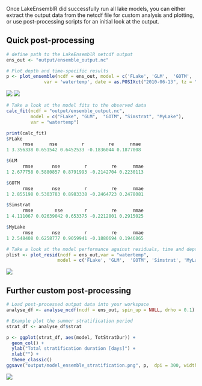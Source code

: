 Once LakeEnsemblR did successfully run all lake models, you can either extract the output data from the netcdf file for custom analysis and plotting, or use post-processing scripts for an initial look at the output.

## Quick post-processing
```R
# define path to the LakeEnsemblR netcdf output
ens_out <- "output/ensemble_output.nc"

# Plot depth and time-specific results
p <- plot_ensemble(ncdf = ens_out, model = c('FLake', 'GLM',  'GOTM', 'Simstrat', 'MyLake'), depth = 0.9,
              var = 'watertemp', date = as.POSIXct("2010-06-13", tz = "UTC"), boxwhisker = TRUE, residuals = TRUE)
```
![](https://github.com/aemon-j/LakeEnsemblR/blob/master/images/model_ensemble_timeseries_depth.png)<!-- -->
![](https://github.com/aemon-j/LakeEnsemblR/blob/master/images/model_ensemble_vertical_depth.png)<!-- -->
```R
# Take a look at the model fits to the observed data
calc_fit(ncdf = "output/ensemble_output.nc",
         model = c("FLake", "GLM",  "GOTM", "Simstrat", "MyLake"),
         var = "watertemp")

print(calc_fit)
$FLake
      rmse      nse         r         re      nmae
1 3.356338 0.651542 0.6452533 -0.1836044 0.1877008

$GLM
      rmse       nse         r         re      nmae
1 2.677758 0.5880857 0.8791993 -0.2142704 0.2230113

$GOTM
      rmse       nse         r         re      nmae
1 2.855198 0.5303783 0.8983338 -0.2464723 0.2478081

$Simstrat
      rmse        nse        r         re      nmae
1 4.111067 0.02639042 0.653375 -0.2212801 0.2915025

$MyLake
      rmse       nse         r         re      nmae
1 2.548408 0.6258777 0.9059941 -0.1880694 0.1946865
```

```R
# Take a look at the model performance against residuals, time and depth
plist <- plot_resid(ncdf = ens_out,var = "watertemp",
                   model = c('FLake', 'GLM',  'GOTM', 'Simstrat', 'MyLake'))
```
![](https://github.com/aemon-j/LakeEnsemblR/blob/master/images/model_ensemble_diagnostics.png)<!-- -->

## Further custom post-processing
```R
# Load post-processed output data into your workspace
analyse_df <- analyse_ncdf(ncdf = ens_out, spin_up = NULL, drho = 0.1)

# Example plot the summer stratification period
strat_df <- analyse_df$strat

p <- ggplot(strat_df, aes(model, TotStratDur)) +
  geom_col() +
  ylab("Total stratification duration [days]") +
  xlab("") +
  theme_classic()
ggsave("output/model_ensemble_stratification.png", p,  dpi = 300, width = 284, height = 284, units = "mm")
```
![](https://github.com/aemon-j/LakeEnsemblR/blob/master/images/model_ensemble_stratification.png)<!-- -->
